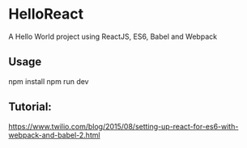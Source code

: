 # HelloReact
A Hello World project using ReactJS, ES6, Babel and Webpack

## Usage
npm install
npm run dev

## Tutorial:
https://www.twilio.com/blog/2015/08/setting-up-react-for-es6-with-webpack-and-babel-2.html
